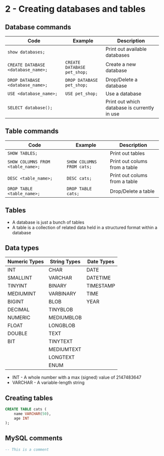 # 2 - Creating databases and tables

## Database commands

| Code                               | Example                     | Description                                  |
| ---------------------------------- | --------------------------- | -------------------------------------------- |
| `show databases;`                  |                             | Print out available databases                |
| `CREATE DATABASE <database_name>;` | `CREATE DATABASE pet_shop;` | Create a new database                        |
| `DROP DATABASE <database_name>;`   | `DROP DATABASE pet_shop;`   | Drop/Delete a database                       |
| `USE <database_name>;`             | `USE pet_shop;`             | Use a database                               |
| `SELECT database();`               |                             | Print out which database is currently in use |

## Table commands

| Code                              | Example                   | Description                   |
| --------------------------------- | ------------------------- | ----------------------------- |
| `SHOW TABLES;`                    |                           | Print out tables              |
| `SHOW COLUMNS FROM <table_name>;` | `SHOW COLUMNS FROM cats;` | Print out colums from a table |
| `DESC <table_name>;`              | `DESC cats;`              | Print out colums from a table |
| `DROP TABLE <table_name>;`        | `DROP TABLE cats;`        | Drop/Delete a table           |

## Tables

- A database is just a bunch of tables
- A table is a collection of related data held in a structured format within a database

## Data types

| Numeric Types | String Types | Date Types |
| ------------- | ------------ | ---------- |
| INT           | CHAR         | DATE       |
| SMALLINT      | VARCHAR      | DATETIME   |
| TINYINT       | BINARY       | TIMESTAMP  |
| MEDIUMINT     | VARBINARY    | TIME       |
| BIGINT        | BLOB         | YEAR       |
| DECIMAL       | TINYBLOB     |            |
| NUMERIC       | MEDIUMBLOB   |            |
| FLOAT         | LONGBLOB     |            |
| DOUBLE        | TEXT         |            |
| BIT           | TINYTEXT     |            |
|               | MEDIUMTEXT   |            |
|               | LONGTEXT     |            |
|               | ENUM         |            |

- INT - A whole number with a max (signed) value of 2147483647
- VARCHAR - A variable-length string

## Creating tables

```sql
CREATE TABLE cats (
    name VARCHAR(50),
    age INT
);
```

## MySQL comments

```sql
-- This is a comment
```
